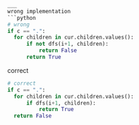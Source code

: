 ```python






___
wrong implementation
```python
# wrong
if c == ".":
  for children in cur.children.values():
      if not dfs(i+1, children):
          return False
      return True
```
correct
```python
# correct
if c == ".":
  for children in cur.children.values():
      if dfs(i+1, children):
          return True
  return False
```
